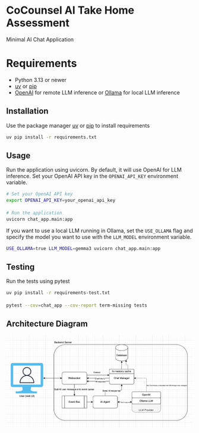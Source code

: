 # CoCounsel AI Take Home Assessment

Minimal AI Chat Application

# Requirements

  * Python 3.13 or newer
  * [uv](https://docs.astral.sh/uv/#installation) or [pip](https://pip.pypa.io/en/stable/)
  * [OpenAI](https://openai.com/) for remote LLM inference or [Ollama](https://ollama.com/) for local LLM inference

## Installation

Use the package manager [uv](https://docs.astral.sh/uv/#installation) or [pip](https://pip.pypa.io/en/stable/) to install requirements

```bash
uv pip install -r requirements.txt
```

## Usage

Run the application using uvicorn. By default, it will use OpenAI for LLM inference. Set your OpenAI API key in the `OPENAI_API_KEY` environment variable.  

```bash
# Set your OpenAI API key
export OPENAI_API_KEY=your_openai_api_key

# Run the application
uvicorn chat_app.main:app
```
If you want to use a local LLM running in Ollama, set the `USE_OLLAMA` flag and specify the model you want to use with the `LLM_MODEL` environment variable.

```bash
USE_OLLAMA=true LLM_MODEL=gemma3 uvicorn chat_app.main:app
```

## Testing
Run the tests using pytest

```bash
uv pip install -r requirements-test.txt

pytest --cov=chat_app --cov-report term-missing tests
```

## Architecture Diagram

![Architecture Diagram](arch_diagram.png)
